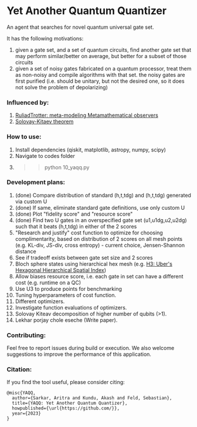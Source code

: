 # Yet Another Quantum Quantizer

An agent that searches for novel quantum universal gate set.

It has the following motivations:
1. given a gate set, and a set of quantum circuits, find another gate set that may perform similar/better on average, but better for a subset of those circuits
2. given a set of noisy gates fabricated on a quantum processor, treat them as non-noisy and compile algorithms with that set. the noisy gates are first purified (i.e. should be unitary, but not the desired one, so it does not solve the problem of depolarizing)

### Influenced by:
1. [RuliadTrotter: meta-modeling Metamathematical observers](https://community.wolfram.com/groups/-/m/t/2575951)
2. [Solovay-Kitaev theorem](https://en.wikipedia.org/wiki/Solovay%E2%80%93Kitaev_theorem)

### How to use:
1. Install dependencies (qiskit, matplotlib, astropy, numpy, scipy)
2. Navigate to codes folder
3. >> python 10_yaqq.py

### Development plans:
1. (done) Compare distribution of standard (h,t,tdg) and (h,t,tdg) generated via custom U
2. (done) If same, eliminate standard gate definitions, use only custom U
3. (done) Plot "fidelity score" and "resource score"
4. (done) Find two U gates in an overspecified gate set (u1,u1dg,u2,u2dg) such that it beats (h,t,tdg) in either of the 2 scores
5. "Research and justify" cost function to optimize for choosing complimentarity, based on distribution of 2 scores on all mesh points (e.g. KL-div, JS-div, cross entropy) - current choice, Jensen-Shannon distance
6. See if tradeoff exists between gate set size and 2 scores
7. Bloch sphere states using hierarchical hex mesh (e.g. [H3: Uber's Hexagonal Hierarchical Spatial Index](https://github.com/uber/h3))
8. Allow biases resource score, i.e. each gate in set can have a different cost (e.g. runtime on a QC)
9. Use U3 to produce points for benchmarking
10. Tuning hyperparameters of cost function.
11. Different optimizers.
12. Investigate function evaluations of optimizers.
13. Solovay Kiteav decomposition of higher number of qubits (>1).
14. Lekhar porjay chole eseche (Write paper).

### Contributing:
Feel free to report issues during build or execution. We also welcome suggestions to improve the performance of this application.

### Citation:
If you find the tool useful, please consider citing:

```
@misc{YAQQ,
  author={Sarkar, Aritra and Kundu, Akash and Feld, Sebastian},
  title={YAQQ: Yet Another Quantum Quantizer},
  howpublished={\url{https://github.com/}},
  year={2023}
}
```
